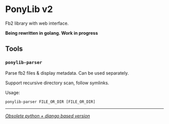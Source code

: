 # PonyLib v2

Fb2 library with web interface.

**Being rewritten in golang. Work in progress**

## Tools

### `ponylib-parser`

Parse fb2 files & display metadata. Can be used separately.

Support recursive directory scan, follow symlinks.

Usage:

```
ponylib-parser FILE_OR_DIR [FILE_OR_DIR]
```

---

_[Obsolete python + django based version](https://github.com/maizy/PonyLib/tree/v1)_

